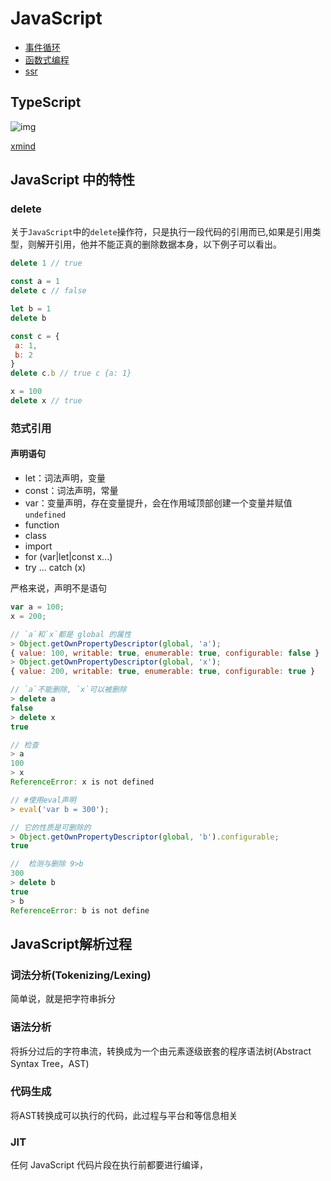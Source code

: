 # JavaScript

- [事件循环](/zh/articles/eventLoop/)
- [函数式编程](/zh/articles/functional/)
- [ssr](/zh/articles/ssr/)

## TypeScript

![img](https://gitee.com/PENG_YUE/myImg/raw/master/uPic/HTCSeb.png)

[xmind](https://gitee.com/PENG_YUE/myImg/raw/master/uPic/TypeScript.xmind)

## JavaScript 中的特性

### delete

关于`JavaScript`中的`delete`操作符，只是执行一段代码的引用而已,如果是引用类型，则解开引用，他并不能正真的删除数据本身，以下例子可以看出。

``` javascript
delete 1 // true

const a = 1
delete c // false

let b = 1
delete b

const c = {
 a: 1,
 b: 2
}
delete c.b // true c {a: 1}

x = 100
delete x // true
```

### 范式引用

#### 声明语句

- let：词法声明，变量
- const：词法声明，常量
- var：变量声明，存在变量提升，会在作用域顶部创建一个变量并赋值`undefined`
- function
- class
- import
- for (var|let|const x...)
- try ... catch (x)

严格来说，声明不是语句

``` javascript
var a = 100;
x = 200;

// `a`和`x`都是 global 的属性
> Object.getOwnPropertyDescriptor(global, 'a');
{ value: 100, writable: true, enumerable: true, configurable: false }
> Object.getOwnPropertyDescriptor(global, 'x');
{ value: 200, writable: true, enumerable: true, configurable: true }

// `a`不能删除, `x`可以被删除
> delete a
false
> delete x
true

// 检查
> a
100
> x
ReferenceError: x is not defined
```

```javascript
// #使用eval声明
> eval('var b = 300');

// 它的性质是可删除的
> Object.getOwnPropertyDescriptor(global, 'b').configurable;
true

//  检测与删除 9>b
300
> delete b
true
> b
ReferenceError: b is not define
```

## JavaScript解析过程

### 词法分析(Tokenizing/Lexing)

简单说，就是把字符串拆分

### 语法分析

将拆分过后的字符串流，转换成为一个由元素逐级嵌套的程序语法树(Abstract Syntax Tree，AST)

### 代码生成

将AST转换成可以执行的代码，此过程与平台和等信息相关

### JIT

任何 JavaScript 代码片段在执行前都要进行编译，

